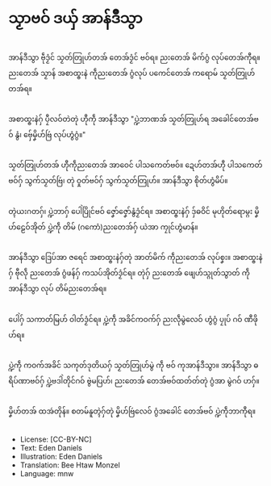 # သၟာဗဝ် ဒယှ် အာန်ဒဳသွာ

##
အာန်ဒဳသွာ ဗဵုဒၟံင် သၟတ်တြုဟ်တအ် တေအ်ဒၟံင် ဗဝ်ရ။ ညးတေအ် မိက်ဂွံ လုပ်တေအ်ကီုရ။ ညးတေအ် သၟာန် အစာထ္ၜးနဲ ကဵုညးတေအ် ဂွံလုပ် ပကေင်တေအ် ကရောမ် သၟတ်တြုဟ်တအ်ရ။

##
အစာထ္ၜးနဲဂှ် ပၠီလဝ်တဲတုဲ ဟီုကဵု အာန်ဒဳသွာ "ပ္ဍဲဘာဏအ် သၟတ်တြုဟ်ရ အခေါင်တေအ်ဗဝ် နွံ၊ ဗှ်ေမၞိဟ်ဗြဴ လုပ်ဟွံဂွံ။"

##
သၟတ်တြုဟ်တအ် ဟီုကဵုညးတေအ် အာဝေင် ပါသကေတ်ဗဝ်။ ဍေဟ်တအ်ဟီု ပါသကေတ်ဗဝ်ဂှ် သွက်သၟတ်ဗြဴ၊ တုဲ ဝှုတ်ဗဝ်ဂှ် သွက်သၟတ်တြုဟ်။ အာန်ဒဳသွာ စိုတ်ဟွံမိပ်။

##
တ္ၚဲယးဂတဂှ်၊ ပ္ဍဲဘာဂှ် ပေါဲပြိုင်ဗဝ် ဇၞော်ဇၞော်နွံဒၟံင်ရ။ အစာထ္ၜးနဲဂှ် ဒှ်ဓဝိင် မုဟိုတ်ရောမ္ဂး မၞိဟ်ဠေဝ်အိုတ် ပ္ဍဲကဵု တိမ် (ဂကောံ)ညးတေအ်ဂှ် ယဲအာ ကၠုင်ဟွံမာန်။

##
အာန်ဒဳသွာ ဒြေပ်အာ ဇရေင် အစာထ္ၜးနဲဂှ်တုဲ အာတ်မိက် ကဵုညးတေအ် လုပ်စၞး။ အစာထ္ၜးနဲဂှ် ဗီုလဵု ညးတေအ် ဂွံဖန်ဂှ် ကသပ်အိုတ်ဒၟံင်ရ။ တုဲဂှ် ညးတေအ် ဖျေဟ်သ္ဂုတ်သွာတ် ကဵု အာန်ဒဳသွာ လုပ် တိမ်ညးတေအ်ရ။

##
ပေါဲဂှ် သကာတ်မြဟ် ဝါတ်ဒၟံင်ရ။ ပ္ဍဲကဵု အခိင်ကဝက်ဂှ် ညးလဵုမွဲလေဝ် ဟွံဂွံ ပၠုပ် ဂဝ် ဏီဖိုဟ်ရ။

##
ပ္ဍဲကဵု ကဝက်အခိင် သကုတ်ဒုတိယဂှ် သၟတ်တြုဟ်မွဲ ကဵု ဗဝ် ကုအာန်ဒဳသွာ။ အာန်ဒဳသွာ ဓရိပ်ဏာဗဝ်ဂှ် ပ္ဍဲဗဒါဲတိုင်ဂဝ် ဗွဲမပြဟ်၊ ညးတေအ် တေအ်ဗဝ်ထတ်တ်တုဲ ဂွံအာ မွဲဂဝ် ဟဂှ်။

##
မၞိဟ်တအ် ထအဴတိုန်။ စတမ်နူတ္ၚဲဂှ်တုဲ မၞိဟ်ဗြဴလေဝ် ဂွံအခေါင် တေအ်ဗဝ် ပ္ဍဲကဵုဘာကီုရ။

##
* License: [CC-BY-NC]
* Text: Eden Daniels
* Illustration: Eden Daniels
* Translation: Bee Htaw Monzel
* Language: mnw
